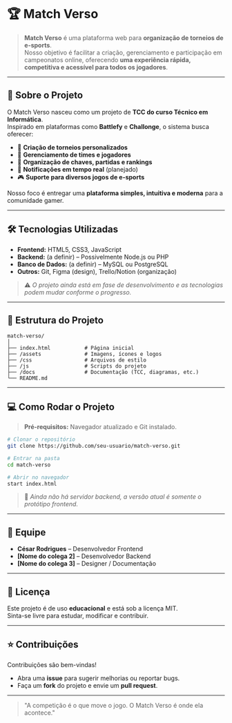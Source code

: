 # 🏆 Match Verso

> **Match Verso** é uma plataforma web para **organização de torneios de e-sports**.  
Nosso objetivo é facilitar a criação, gerenciamento e participação em campeonatos online, oferecendo **uma experiência rápida, competitiva e acessível para todos os jogadores**.

---

## 🚀 Sobre o Projeto

O Match Verso nasceu como um projeto de **TCC do curso Técnico em Informática**.  
Inspirado em plataformas como **Battlefy** e **Challonge**, o sistema busca oferecer:

- 🏅 **Criação de torneios personalizados**  
- 👥 **Gerenciamento de times e jogadores**  
- 📅 **Organização de chaves, partidas e rankings**  
- 🔔 **Notificações em tempo real** (planejado)  
- 🎮 **Suporte para diversos jogos de e-sports**  

Nosso foco é entregar uma **plataforma simples, intuitiva e moderna** para a comunidade gamer.

---

## 🛠️ Tecnologias Utilizadas

- **Frontend:** HTML5, CSS3, JavaScript  
- **Backend:** (a definir) – Possivelmente Node.js ou PHP  
- **Banco de Dados:** (a definir) – MySQL ou PostgreSQL  
- **Outros:** Git, Figma (design), Trello/Notion (organização)

> ⚠️ *O projeto ainda está em fase de desenvolvimento e as tecnologias podem mudar conforme o progresso.*

---

## 📂 Estrutura do Projeto

```
match-verso/
│
├── index.html           # Página inicial
├── /assets              # Imagens, ícones e logos
├── /css                 # Arquivos de estilo
├── /js                  # Scripts do projeto
├── /docs                # Documentação (TCC, diagramas, etc.)
└── README.md
```

---

## 💻 Como Rodar o Projeto

> **Pré-requisitos:** Navegador atualizado e Git instalado.

```bash
# Clonar o repositório
git clone https://github.com/seu-usuario/match-verso.git

# Entrar na pasta
cd match-verso

# Abrir no navegador
start index.html
```

> 🚧 *Ainda não há servidor backend, a versão atual é somente o protótipo frontend.*

---

## 👥 Equipe

- **César Rodrigues** – Desenvolvedor Frontend  
- **[Nome do colega 2]** – Desenvolvedor Backend  
- **[Nome do colega 3]** – Designer / Documentação  

---

## 📜 Licença

Este projeto é de uso **educacional** e está sob a licença MIT.  
Sinta-se livre para estudar, modificar e contribuir.

---

## ⭐ Contribuições

Contribuições são bem-vindas!  
- Abra uma **issue** para sugerir melhorias ou reportar bugs.  
- Faça um **fork** do projeto e envie um **pull request**.  

---

> "A competição é o que move o jogo. O Match Verso é onde ela acontece."  
